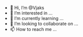 - 👋 Hi, I’m @Vjaks
- 👀 I’m interested in ...
- 🌱 I’m currently learning ...
- 💞️ I’m looking to collaborate on ...
- 📫 How to reach me ...

<!---
Vjaks/Vjaks is a ✨ special ✨ repository because its `README.md` (this file) appears on your GitHub profile.
You can click the Preview link to take a look at your changes.
--->
